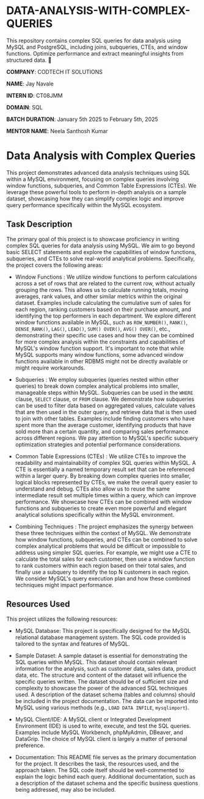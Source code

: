 # DATA-ANALYSIS-WITH-COMPLEX-QUERIES
This repository contains complex SQL queries for data analysis using MySQL and PostgreSQL, including joins, subqueries, CTEs, and window functions. Optimize performance and extract meaningful insights from structured data. 🚀

**COMPANY**: CODTECH IT SOLUTIONS

**NAME**: Jay Navale

**INTERN ID**: CT08JMM

**DOMAIN**: SQL

**BATCH DURATION**: January 5th 2025 to February 5th, 2025

**MENTOR NAME**: Neela Santhosh Kumar

# Data Analysis with Complex Queries

This project demonstrates advanced data analysis techniques using SQL within a MySQL environment, focusing on complex queries involving window functions, subqueries, and Common Table Expressions (CTEs). We leverage these powerful tools to perform in-depth analysis on a sample dataset, showcasing how they can simplify complex logic and improve query performance specifically within the MySQL ecosystem.

## Task Description

The primary goal of this project is to showcase proficiency in writing complex SQL queries for data analysis using MySQL. We aim to go beyond basic SELECT statements and explore the capabilities of window functions, subqueries, and CTEs to solve real-world analytical problems. Specifically, the project covers the following areas:

* Window Functions : We utilize window functions to perform calculations across a set of rows that are related to the current row, without actually grouping the rows. This allows us to calculate running totals, moving averages, rank values, and other similar metrics within the original dataset. Examples include calculating the cumulative sum of sales for each region, ranking customers based on their purchase amount, and identifying the top performers in each department. We explore different window functions available in MySQL, such as `ROW_NUMBER()`, `RANK()`, `DENSE_RANK()`, `LAG()`, `LEAD()`, `SUM() OVER()`, `AVG() OVER()`, etc., demonstrating their specific use cases and how they can be combined for more complex analysis within the constraints and capabilities of MySQL's window function support.  It's important to note that while MySQL supports many window functions, some advanced window functions available in other RDBMS might not be directly available or might require workarounds.

* Subqueries : We employ subqueries (queries nested within other queries) to break down complex analytical problems into smaller, manageable steps within MySQL. Subqueries can be used in the `WHERE` clause, `SELECT` clause, or `FROM` clause. We demonstrate how subqueries can be used to filter data based on aggregated values, calculate values that are then used in the outer query, and retrieve data that is then used to join with other tables. Examples include finding customers who have spent more than the average customer, identifying products that have sold more than a certain quantity, and comparing sales performance across different regions.  We pay attention to MySQL's specific subquery optimization strategies and potential performance considerations.

* Common Table Expressions (CTEs) : We utilize CTEs to improve the readability and maintainability of complex SQL queries within MySQL. A CTE is essentially a named temporary result set that can be referenced within a larger query. By breaking down complex queries into smaller, logical blocks represented by CTEs, we make the overall query easier to understand and debug. CTEs also allow us to reuse the same intermediate result set multiple times within a query, which can improve performance. We showcase how CTEs can be combined with window functions and subqueries to create even more powerful and elegant analytical solutions specifically within the MySQL environment.

* Combining Techniques : The project emphasizes the synergy between these three techniques within the context of MySQL. We demonstrate how window functions, subqueries, and CTEs can be combined to solve complex analytical problems that would be difficult or impossible to address using simpler SQL queries. For example, we might use a CTE to calculate the total sales for each customer, then use a window function to rank customers within each region based on their total sales, and finally use a subquery to identify the top N customers in each region.  We consider MySQL's query execution plan and how these combined techniques might impact performance.

## Resources Used

This project utilizes the following resources:

* MySQL Database:  This project is specifically designed for the MySQL relational database management system.  The SQL code provided is tailored to the syntax and features of MySQL.

* Sample Dataset: A sample dataset is essential for demonstrating the SQL queries within MySQL. This dataset should contain relevant information for the analysis, such as customer data, sales data, product data, etc. The structure and content of the dataset will influence the specific queries written. The dataset should be of sufficient size and complexity to showcase the power of the advanced SQL techniques used. A description of the dataset schema (tables and columns) should be included in the project documentation. The data can be imported into MySQL using various methods (e.g., `LOAD DATA INFILE`, `mysqlimport`).

* MySQL Client/IDE: A MySQL client or Integrated Development Environment (IDE) is used to write, execute, and test the SQL queries. Examples include MySQL Workbench, phpMyAdmin, DBeaver, and DataGrip. The choice of MySQL client is largely a matter of personal preference.

* Documentation: This README file serves as the primary documentation for the project. It describes the task, the resources used, and the approach taken. The SQL code itself should be well-commented to explain the logic behind each query. Additional documentation, such as a description of the dataset schema and the specific business questions being addressed, may also be included.
